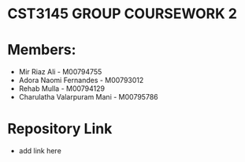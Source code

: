 # CST3145 GROUP COURSEWORK 2

# Members: 
-	Mir Riaz Ali - M00794755
-	Adora Naomi Fernandes - M00793012
- Rehab Mulla - M00794129
-	Charulatha Valarpuram Mani - M00795786

# Repository Link 
- add link here
